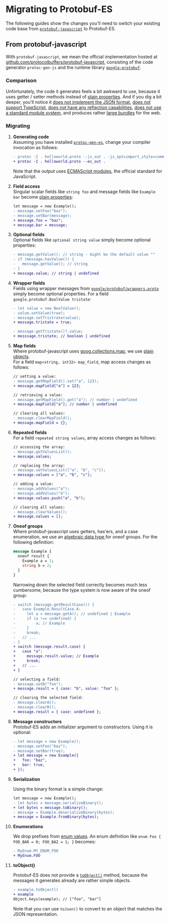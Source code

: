 Migrating to Protobuf-ES
========================

The following guides show the changes you'll need to switch your existing code base 
from [`protobuf-javascript`](#from-protobuf-javascript) to Protobuf-ES.


## From protobuf-javascript

With `protobuf-javascript`, we mean the official implementation hosted at
[github.com/protocolbuffers/protobuf-javascript](https://github.com/protocolbuffers/protobuf-javascript), 
consisting of the code generator `protoc-gen-js` and the runtime library [`google-protobuf`](https://www.npmjs.com/package/google-protobuf).

### Comparison

Unfortunately, the code it generates feels a bit awkward to use, because it uses getter /
setter methods instead of [plain properties](https://github.com/protocolbuffers/protobuf/issues/2107).
And if you dig a bit deeper, you'll notice it [does not implement the JSON format](https://github.com/protocolbuffers/protobuf/issues/4540),
[does not support TypeScript](https://github.com/protocolbuffers/protobuf/pull/9412),
[does not have any reflection capabilities](https://github.com/protocolbuffers/protobuf/issues/1711),
[does not use a standard module system](https://github.com/protocolbuffers/protobuf/issues/8389),
and produces rather [large bundles](https://github.com/bufbuild/protobuf-es/tree/main/packages/bench-codesize)
for the web.



### Migrating

1. **Generating code**  
    Assuming you have installed [`protoc-gen-es`](https://github.com/bufbuild/protobuf-es/tree/main/packages/protoc-gen-es),
    change your compiler invocation as follows: 
    
    ```diff
    - protoc -I . helloworld.proto --js_out . -js_opt=import_style=commonjs,binary
    + protoc -I . helloworld.proto --es_out .
    ```
    Note that the output uses [ECMAScript modules](https://nodejs.org/api/esm.html#introduction), 
    the official standard for JavaScript.  

2. **Field access**  
   Singular scalar fields like `string foo` and message fields like `Example bar` become
   [plain properties](./generated_code.md#field-names):

   ```diff
   let message = new Example();
   - message.setFoo("baz");
   - message.setBar(message);
   + message.foo = "baz";
   + message.bar = message;
   ```

3. **Optional fields**  
   Optional fields like `optional string value` simply become optional properties:
    
    ```diff
    - message.getValue(); // string - might be the default value ""
    - if (message.hasValue()) {
    -   message.getValue(); // string
    - }
    + message.value; // string | undefined
    ```

4. **Wrapper fields**  
    Fields using wrapper messages from [`google/protobuf/wrappers.proto`](https://github.com/protocolbuffers/protobuf/blob/main/src/google/protobuf/wrappers.proto)
    simply become optional properties. For a field `google.protobuf.BoolValue tristate`: 
    
    ```diff
    - let value = new BoolValue();
    - value.setValue(true);
    - message.setTristrate(value);
    + message.tristate = true;
    
    - message.getTristate()?.value;
    + messsage.tristate; // boolean | undefined
    ```

5. **Map fields**  
    Where protobuf-javascript uses [goog.collections.map](https://google.github.io/closure-library/api/goog.collections.maps.html), 
    we use [plain objects](./generated_code.md#map-fields).  
    For a field `map<string, int32> map_field`, map access changes as follows:
    
    ```diff
    // setting a value:
    - message.getMapField().set("a", 123);
    + message.mapField["a"] = 123;
    
    // retrieving a value:
    - message.getMapField().get("a"); // number | undefined
    + message.mapField["a"]; // number | undefined
    
    // clearing all values:
    - message.clearMapField();
    + message.mapField = {};
    ```

6. **Repeated fields**  
    For a field `repeated string values`, array access changes as follows:
  
    ```diff
    // accessing the array:
    - message.getValuesList();
    + message.values;
    
    // replacing the array:
    - message.setValuesList(["a", "b", "c"]);
    + message.values = ["a", "b", "c"];
    
    // adding a value:
    - message.addValues("a");
    - message.addValues("b");
    + message.values.push("a", "b");
    
    // clearing all values:
    - message.clearValues();
    + message.values = [];
    ```

7. **Oneof groups**  
    Where protobuf-javascript uses getters, has'ers, and a case enumeration, we use an 
    [algebraic data type ](./generated_code.md#oneof-groups)
    for oneof groups. For the following definition:
    ```protobuf
    message Example {
      oneof result {
        Example a = 1;
        string b = 2;
      }
    }
    ```
    
    Narrowing down the selected field correctly becomes much less cumbersome, 
    because the type system is now aware of the oneof group:
    
    ```diff
    - switch (message.getResultCase()) {
    -   case Example.ResultCase.A:
    -     let a = message.getA(); // undefined | Example
    -     if (a !== undefined) {
    -         a; // Example
    -     }
    -     break;
    -   // ...
    - }
    + switch (message.result.case) {
    +   case "a":
    +     message.result.value; // Example
    +     break;
    +   // ...
    + }
    ```
    
    ```diff
    // selecting a field:
    - message.setB("foo");
    + message.result = { case: "b", value: "foo" };
    
    // clearing the selected field:
    - message.clearA();
    - message.clearB();
    + message.result = { case: undefined };
    ```


8. **Message constructors**  
    Protobuf-ES adds an initializer argument to constructors. Using it is optional:
    
    ```diff
    - let message = new Example();
    - message.setFoo("baz");
    - message.setBar(true);
    + let message = new Example({
    +   foo: "baz",
    +   bar: true,
    + });
    ```

9. **Serialization**  
    
    Using the binary format is a simple change:
    
    ```diff
    let message = new Example();
    - let bytes = message.serializeBinary();
    + let bytes = message.toBinary();
    - message = Example.deserializeBinary(bytes);
    + message = Example.fromBinary(bytes);
    ```
    
    
10. **Enumerations**
    
    We drop prefixes from [enum values](./generated_code.md#enumerations).
    An enum definition like `enum Foo { FOO_BAR = 0; FOO_BAZ = 1; }` becomes:
    
    ```diff
    - MyEnum.MY_ENUM_FOO
    + MyEnum.FOO
    ```

11. **toObject()**
    
    Protobuf-ES does not provide a [`toObject()`](https://github.com/protocolbuffers/protobuf/issues/6955) 
    method, because the messages it generates already are rather simple objects.
    
    ```diff
    - example.toObject()
    + example
    Object.keys(example); // ["foo", "bar"]
    ```
    
    Note that you can use `toJson()` to convert to an object that matches the JSON 
    representation.

